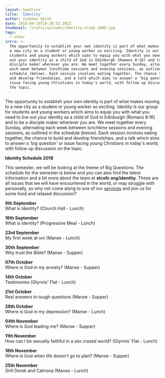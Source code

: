 ```yaml
---
layout: headline
title: 'Identity'
author: Siobhan Smith
date: 2018-09-16T19:20:53.392Z
thumbnail: /static/uploads/identity-slide-1080.jpg
tags:
  - other
intro: >-
  The opportunity to establish your own identity is part of what makes moving to
  a new city as a student or young worker so exciting. Identity is our group for
  students and young workers which aims to equip you with what you need to live
  out your identity as a child of God in Edinburgh (Romans 8:16) and to be a
  disciple maker wherever you are. We meet together every Sunday, alternating
  each week between lunchtime sessions and evening sessions, as outlined in the
  schedule (below). Each session involves eating together, the chance to build
  and develop friendships, and a talk which aims to answer a 'big question' or
  issue facing young Christians in today's world, with follow up discussion on
  the topic.
---
```

The opportunity to establish your own identity is part of what makes moving to a new city as a student or young worker so exciting. Identity is our group for students and young workers which aims to equip you with what you need to live out your identity as a child of God in Edinburgh (Romans 8:16) and to be a disciple maker wherever you are. We meet together every Sunday, alternating each week between lunchtime sessions and evening sessions, as outlined in the schedule (below). Each session involves eating together, the chance to build and develop friendships, and a talk which aims to answer a 'big question' or issue facing young Christians in today's world, with follow up discussion on the topic.


**Identity Schedule 2018**

This semester, we will be looking at the theme of Big Questions.  The schedule for the semester is below and you can also find the latest information and a bit more about the team at **stcsfc.org/identity**. These are all issues that we will have encountered in the world, or may struggle with personally, so why not come along to one of our [services](/connect/visit) and join us for some food and relaxed discussion?

**9th September**  
 What is Identity? (Church Hall - Lunch)

**16th September**  
 What is Identity? (Progressive Meal - Lunch)

**23rd September**  
 My first week at uni (Manse - Lunch)

**30th September**  
 Why trust the Bible? (Manse - Supper)

**07th October**  
 Where is God in my anxiety? (Manse - Supper)

**14th October**  
 Testimonies (Glynnis' Flat - Lunch)

**21st October**  
 Real answers to tough questions (Manse - Supper)

**28th October**  
 Where is God in my depression? (Manse - Lunch)

**04th November**  
 Where is God leading me? (Manse - Supper)

**11th November**  
 How can I be sexually faithful in a sex crazed world? (Glynnis' Flat - Lunch)

**18th November**  
 Where is God when life doesn't go to plan? (Manse - Supper)

**25th November**  
 Grill Derek and Catriona (Manse - Lunch)
